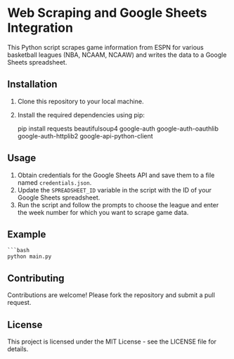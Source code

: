 # Web Scraping and Google Sheets Integration

This Python script scrapes game information from ESPN for various basketball leagues (NBA, NCAAM, NCAAW) and writes the data to a Google Sheets spreadsheet.

## Installation

1. Clone this repository to your local machine.
2. Install the required dependencies using pip:

    pip install requests beautifulsoup4 google-auth google-auth-oauthlib google-auth-httplib2 google-api-python-client


## Usage

1. Obtain credentials for the Google Sheets API and save them to a file named `credentials.json`.
2. Update the `SPREADSHEET_ID` variable in the script with the ID of your Google Sheets spreadsheet.
3. Run the script and follow the prompts to choose the league and enter the week number for which you want to scrape game data.

## Example

    ```bash
    python main.py

## Contributing

Contributions are welcome! Please fork the repository and submit a pull request.

## License

This project is licensed under the MIT License - see the LICENSE file for details.
